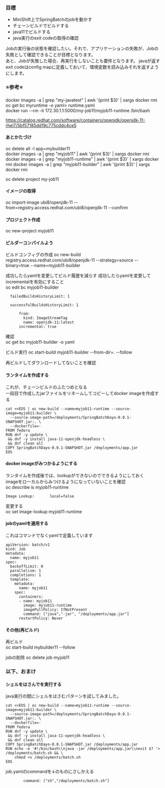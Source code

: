 ### 目標
- MiniShift上でSpringBatchのjobを動かす    
- チェーンビルドでビルドする  
- java11でビルドする  
- java実行のexit codeの取得の確認

Jobの実行後の状態を確認したい。それで、アプリケーションの失敗が、Jobの失敗として確認できることが目標となります。  
あと、Jobが失敗した場合、再実行をしないことも要件となります。
javaが返すexit codeはconfig mapに定義しておいて、環境変数を読み込みそれを返すようにします。  

### ⭐️参考⭐️  
docker images -a | grep "my-javatest" | awk '{print $3}' | xargs docker rmi  
oc get bc myruntime -o yaml> runtime.yaml  
docker run --rm -it 172.30.1.1:5000/my-job11/myjob11-runtime /bin/bash

https://catalog.redhat.com/software/containers/openjdk/openjdk-11-rhel7/5bf57185dd19c775cddc4ce5

#### あとかたづけ  
oc delete all -l app=mybuilder11  
docker images -a | grep "myjob11" | awk '{print $3}' | xargs docker rmi  
docker images -a | grep "myjob11-runtime" | awk '{print $3}' | xargs docker rmi 
docker images -a | grep "myjob11-builder" | awk '{print $3}' | xargs docker rmi 

oc delete project my-job11  

#### イメージの取得
oc import-image ubi8/openjdk-11 --from=registry.access.redhat.com/ubi8/openjdk-11 --confirm  

#### プロジェクト作成  
oc new-project myjob11  

#### ビルダーコンパイルよう  

ビルドコンフィグの作成
oc new-build registry.access.redhat.com/ubi8/openjdk-11 --strategy=source --binary=true --name=myjob11-builder  

成功したらyamlを変更してビルド履歴を減らす
成功したらyamlを変更してincrementalを有効にすること  
oc edit bc myjob11-builder  
```
  failedBuildsHistoryLimit: 1
```
```
  successfulBuildsHistoryLimit: 1
```
```
      from:
        kind: ImageStreamTag
        name: openjdk-11:latest
      incremental: true
```
確認  
oc get bc myjob11-builder -o yaml  

ビルド実行
oc start-build myjob11-builder --from-dir=. --follow  

再ビルドしてダウンロードしてないことを確認  

#### ランタイムを作成する  
これが、チェーンビルドのふたつめとなる  
一段目で作成したjarファイルをリネームしてコピーしてdocker imageを作成する  

```
cat <<EOS | oc new-build --name=myjob11-runtime --source-image=myjob11-builder \
  --source-image-path=/deployments/SpringBatchDayo-0.0.1-SNAPSHOT.jar:. \
  --dockerfile=-
FROM fedora
RUN dnf -y update \
 && dnf -y install java-11-openjdk-headless \
 && dnf clean all
COPY SpringBatchDayo-0.0.1-SNAPSHOT.jar /deployments/app.jar
EOS
```
#### docker imageがみつかるようにする  
ランタイムを作成後では、lookupができないのでできるようにしておく  
imageをローカルからみつけるようになっていないことを確認  
oc describe is myjob11-runtime  
```
Image Lookup:		local=false
```
変更する  
oc set image-lookup myjob11-runtime  

#### jobのyamlを適用する  
これはコマンドでなくyamlで定義しています  

```
apiVersion: batch/v1
kind: Job
metadata:
  name: myjob11
spec:
  backoffLimit: 0
  parallelism: 1
  completions: 1
  template:
    metadata:
      name: myjob11
    spec:
      containers:
      - name: myjob11
        image: myjob11-runtime
        imagePullPolicy: IfNotPresent
        command: ["java","-jar", "/deployments/app.jar"]
      restartPolicy: Never
```
#### その他(再ビルド)

再ビルド  
oc start-build mybuilder11 --follow  

jobの削除
oc delete job myjob11  


### 以下、おまけ  

#### シェルをはさんでを実行する 
java実行の間にシェルをはさむパターンを試してみました。  

```
cat <<EOS | oc new-build --name=myjob11-runtime --source-image=myjob11-builder \
  --source-image-path=/deployments/SpringBatchDayo-0.0.1-SNAPSHOT.jar:. \
  --dockerfile=-
FROM fedora
RUN dnf -y update \
 && dnf -y install java-11-openjdk-headless \
 && dnf clean all
COPY SpringBatchDayo-0.0.1-SNAPSHOT.jar /deployments/app.jar
RUN echo -e '#!/bin/bash\\njava -jar /deployments/app.jar\\nexit $? '> /deployments/batch.sh && \
    chmod +x /deployments/batch.sh
EOS
```

job.yamlのcommandを↓のものにさしかえる  
```
        command: ["sh","/deployments/batch.sh"]
```